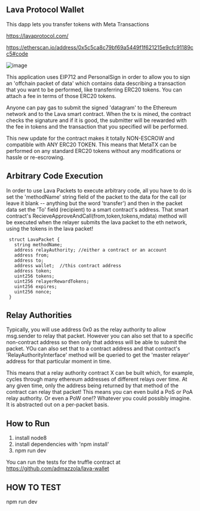 
 ## Lava Protocol Wallet


 This dapp lets you transfer tokens with Meta Transactions

 https://lavaprotocol.com/

 https://etherscan.io/address/0x5c5ca8c79bf69a5449f1f621215e9cfc91189cc5#code

![image](https://user-images.githubusercontent.com/6249263/72673879-ed7c8c00-3a3d-11ea-8aa0-df98f0cff530.png)


 This application uses EIP712 and PersonalSign in order to allow you to sign an 'offchain packet of data' which contains data describing a transaction that you want to be performed, like transferring ERC20 tokens. You can attach a fee in terms of those ERC20 tokens.


 Anyone can pay gas to submit the signed 'datagram' to the Ethereum network and to the Lava smart contract. When the tx is mined, the contract checks the signature and if it is good, the submitter will be rewarded with the fee in tokens and the transaction that you specified will be performed.


 This new update for the contract makes it totally NON-ESCROW and compatible with ANY ERC20 TOKEN. This means that MetaTX can be performed on any standard ERC20 tokens without any modifications or hassle or re-escrowing. 

 ## Arbitrary Code Execution

  In order to use Lava Packets to execute arbitrary code, all you have to do is set the 'methodName' string field of the packet to the data for the call (or leave it blank -- anything but the word 'transfer') and then in the packet data set the 'To' field (recipient) to a smart contract's address.  That smart contract's RecieveApproveAndCall(from,token,tokens,mdata) method will be executed when the relayer submits the lava packet to the eth network, using the tokens in the lava packet!  




     struct LavaPacket {
       string methodName;
       address relayAuthority; //either a contract or an account
       address from;
       address to;
       address wallet;  //this contract address
       address token;
       uint256 tokens;
       uint256 relayerRewardTokens;
       uint256 expires;
       uint256 nonce;
     }




## Relay Authorities
Typically, you will use address 0x0 as the relay authority to allow msg.sender to relay that packet.  However you can also set that to a specific non-contract address so then only that address will be able to submit the packet.  YOu can also set that to a contract address and that contract's 'RelayAuthorityInterface' method will be queried to get the 'master relayer' address for that particular moment in time.

This means that a relay authority contract X can be built which, for example, cycles through many ethereum addresses of different relays over time.  At any given time, only the address being returned by that method of the contract can relay that packet!   This means you can even build a PoS or PoA relay authority.  Or even a PoW one!?   Whatever you could possibly imagine.  It is abstracted out on a per-packet basis.





## How to Run
1. install node8
2. install dependencies with 'npm install'
3.  npm run dev



  You can run the tests for the truffle contract at https://github.com/admazzola/lava-wallet






## HOW TO TEST
npm run dev 
